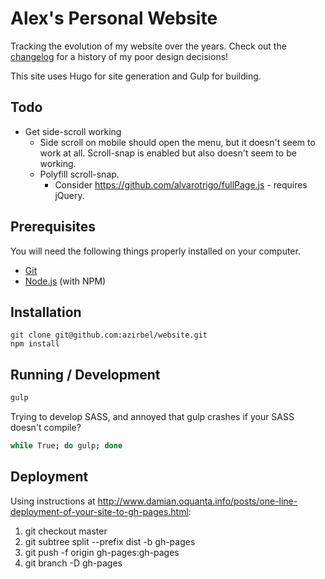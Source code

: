 # Alex's Personal Website

Tracking the evolution of my website over the years. Check out the
[changelog](CHANGELOG.md) for a history of my poor design decisions!

This site uses Hugo for site generation and Gulp for building.


## Todo

* Get side-scroll working
  * Side scroll on mobile should open the menu, but it doesn't seem to work at
    all. Scroll-snap is enabled but also doesn't seem to be working.
  * Polyfill scroll-snap.
    * Consider https://github.com/alvarotrigo/fullPage.js - requires jQuery.


## Prerequisites

You will need the following things properly installed on your computer.

* [Git](http://git-scm.com/)
* [Node.js](http://nodejs.org/) (with NPM)


## Installation

```
git clone git@github.com:azirbel/website.git
npm install
```


## Running / Development

```bash
gulp
```

Trying to develop SASS, and annoyed that gulp crashes if your SASS doesn't
compile?

```bash
while True; do gulp; done
```


## Deployment

Using instructions at http://www.damian.oquanta.info/posts/one-line-deployment-of-your-site-to-gh-pages.html:

1. git checkout master
2. git subtree split --prefix dist -b gh-pages
3. git push -f origin gh-pages:gh-pages
4. git branch -D gh-pages
